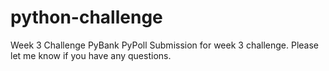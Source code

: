 # python-challenge
Week 3 Challenge PyBank PyPoll
Submission for week 3 challenge. Please let me know if you have any questions. 
